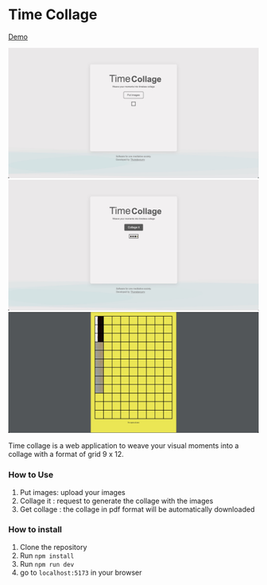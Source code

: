 # Time Collage

[Demo](https://timecollage.pages.dev/)

![Time Collage Preview](./public/1.jpg)
![Time Collage Preview](./public/2.jpg)
![Time Collage Preview](./public/3.jpg)

Time collage is a web application to weave your visual moments into a collage with a format of grid 9 x 12.

### How to Use

1. Put images: upload your images
2. Collage it : request to generate the collage with the images
3. Get collage : the collage in pdf format will be automatically downloaded

### How to install

1. Clone the repository
2. Run `npm install`
3. Run `npm run dev`
4. go to `localhost:5173` in your browser
